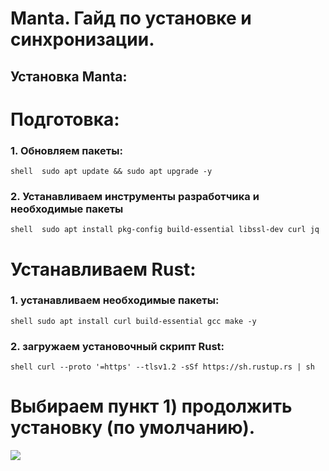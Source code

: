 # Manta. Гайд по установке и синхронизации.
## Установка Manta:

# Подготовка: 
### 1. Обновляем пакеты:
```shell  sudo apt update && sudo apt upgrade -y ```

### 2. Устанавливаем инструменты разработчика и необходимые пакеты
```shell  sudo apt install pkg-config build-essential libssl-dev curl jq ```

# Устанавливаем Rust:

### 1. устанавливаем необходимые пакеты:
```shell sudo apt install curl build-essential gcc make -y ```

### 2. загружаем установочный скрипт Rust:
```shell curl --proto '=https' --tlsv1.2 -sSf https://sh.rustup.rs | sh ```

# Выбираем пункт 1) продолжить установку (по умолчанию).
<img src = https://img2.teletype.in/files/52/fd/52fda65d-6438-4d73-abc9-09d896c49b8c.png>
